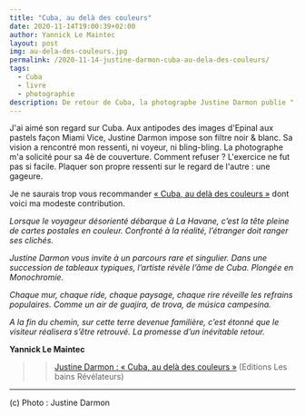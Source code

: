 ```yaml
---
title: "Cuba, au delà des couleurs"
date: 2020-11-14T19:00:39+02:00
author: Yannick Le Maintec
layout: post
img: au-dela-des-couleurs.jpg
permalink: /2020-11-14-justine-darmon-cuba-au-dela-des-couleurs/
tags:
  - Cuba
  - livre
  - photographie
description: De retour de Cuba, la photographe Justine Darmon publie " Au delà des couleurs". Plongée en monochromie. 
---
```


J'ai aimé son regard sur Cuba. Aux antipodes des images d'Epinal aux  pastels façon Miami Vice, Justine Darmon impose son filtre noir & blanc. Sa vision a rencontré mon ressenti, ni voyeur, ni bling-bling. La photographe m'a solicité pour sa 4è de couverture. Comment refuser ? L'exercice ne fut pas si facile. Plaquer son propre ressenti sur le regard de l'autre : une gageure.

Je ne saurais trop vous recommander [« Cuba, au delà des couleurs »](https://jdarmonphotographies.com/project/cuba-au-dela-des-couleurs/) dont voici ma modeste contribution. 

*Lorsque le voyageur désorienté débarque à La Havane, c’est la tête pleine de cartes postales en couleur. Confronté à la réalité, l’étranger doit ranger ses clichés.* 

*Justine Darmon vous invite à un parcours rare et singulier. Dans une succession de tableaux typiques, l’artiste révèle l’âme de Cuba. Plongée en Monochromie.*

*Chaque mur, chaque ride, chaque paysage, chaque rire réveille les refrains populaires. Comme un air de guajira, de trova, de música campesina.*

*A la fin du chemin, sur cette terre devenue familière, c’est étonné que le visiteur réalisera s’être retrouvé. La promesse d’un inévitable retour.*

**Yannick Le Maintec**

>> [Justine Darmon : « Cuba, au delà des couleurs »](https://jdarmonphotographies.com/produit/livre-cuba-au-dela-des-couleurs-justine-darmon/)  (Editions Les bains Révélateurs)

---
(c) Photo : Justine Darmon
